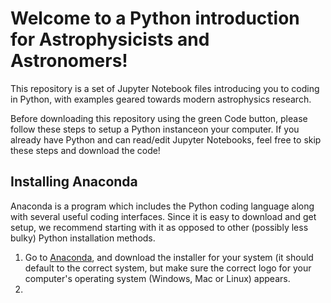 # Welcome to a Python introduction for Astrophysicists and Astronomers!

This repository is a set of Jupyter Notebook files introducing you to coding in Python, with examples geared towards modern astrophysics research. 

Before downloading this repository using the green Code button, please follow these steps to setup a Python instanceon your computer. If you already have Python and can read/edit Jupyter Notebooks, feel free to skip these steps and download the code!

## Installing Anaconda
Anaconda is a program which includes the Python coding language along with several useful coding interfaces. Since it is easy to download and get setup, we recommend starting with it as opposed to other (possibly less bulky) Python installation methods.

1. Go to [Anaconda](https://www.anaconda.com/products/distribution), and download the installer for your system (it should default to the correct system, but make sure the correct logo for your computer's operating system (Windows, Mac or Linux) appears. 
2. 
